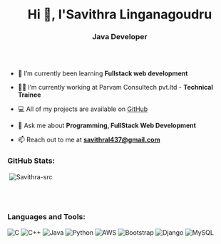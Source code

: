 <h1 align="center">Hi 👋, I'Savithra Linganagoudru</h1>
<h3 align="center">Java Developer</h3>

<br>
<br>

- 🌱 I’m currently been learning **Fullstack web development**

- 👨‍💻 I’m currently working at Parvam Consultech pvt.ltd - **Technical Trainee**
  
- 💻 All of my projects are available on [GitHub](https://github.com/Savithra-src/2LG21CS037_SAVITHRA_T-P_25_GEC_Talakal_ParvaM.git)

- 💬 Ask me about **Programming, FullStack Web Development**

- 📫 Reach out to me at **savithral437@gmail.com**

<h3 align="left">GitHub Stats:</h3>
<div>

<p>&nbsp;<img align="center" src="" alt="Savithra-src" /></p>
<br>
</div>
<br>
<h3 align="left">Languages and Tools:</h3>

![C](https://img.shields.io/badge/c-%2300599C.svg?style=flat&logo=c&logoColor=white) ![C++](https://img.shields.io/badge/c++-%2300599C.svg?style=flat&logo=c%2B%2B&logoColor=white) ![Java](https://img.shields.io/badge/java-%23323330.svg?style=flat&logo=java&logoColor=%23F7DF1E) ![Python](https://img.shields.io/badge/python-3670A0?style=flat&logo=python&logoColor=ffdd54) ![AWS](https://img.shields.io/badge/AWS-%23FF9900.svg?style=flat&logo=amazon-aws&logoColor=white)   ![Bootstrap](https://img.shields.io/badge/bootstrap-%23563D7C.svg?style=flat&logo=bootstrap&logoColor=white) ![Django](https://img.shields.io/badge/django-%23092E20.svg?style=flat&logo=django&logoColor=white) ![MySQL](https://img.shields.io/badge/mysql-%2300f.svg?style=flat&logo=mysql&logoColor=white) 



<!--
**Savithra-src/Savithra-src** is a ✨ _special_ ✨ repository because its `README.md` (this file) appears on your GitHub profile.

Here are some ideas to get you started:

- 🔭 I’m currently working on ...
- 🌱 I’m currently learning ...
- 👯 I’m looking to collaborate on ...
- 🤔 I’m looking for help with ...
- 💬 Ask me about ...
- 📫 How to reach me: ...
- 😄 Pronouns: ...
- ⚡ Fun fact: ...
-->
